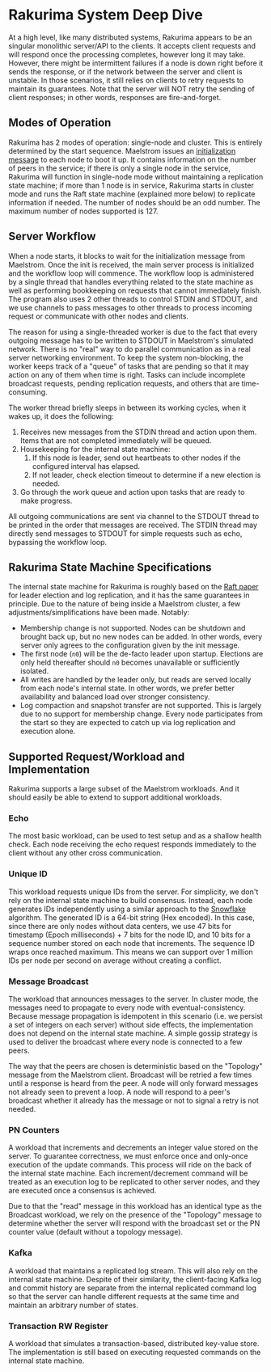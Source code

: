 # Rakurima System Deep Dive

At a high level, like many distributed systems, Rakurima appears to be an singular monolithic server/API to the clients. It accepts client requests and will respond once the processing completes, however long it may take. However, there might be intermittent failures if a node is down right before it sends the response, or if the network between the server and client is unstable. In those scenarios, it still relies on clients to retry requests to maintain its guarantees. Note that the server will NOT retry the sending of client responses; in other words, responses are fire-and-forget.

## Modes of Operation
Rakurima has 2 modes of operation: single-node and cluster. This is entirely determined by the start sequence. Maelstrom issues an [initialization message](https://github.com/jepsen-io/maelstrom/blob/main/doc/protocol.md#initialization) to each node to boot it up. It contains information on the number of peers in the service; if there is only a single node in the service, Rakurima will function in single-node mode without maintaining a replication state machine; if more than 1 node is in service, Rakurima starts in cluster mode and runs the Raft state machine (explained more below) to replicate information if needed. The number of nodes should be an odd number. The maximum number of nodes supported is 127.

## Server Workflow
When a node starts, it blocks to wait for the initialization message from Maelstrom. Once the init is received, the main server process is initialized and the workflow loop will commence. The workflow loop is administered by a single thread that handles everything related to the state machine as well as performing bookkeeping on requests that cannot immediately finish. The program also uses 2 other threads to control STDIN and STDOUT, and we use channels to pass messages to other threads to process incoming request or communicate with other nodes and clients.

The reason for using a single-threaded worker is due to the fact that every outgoing message has to be written to STDOUT in Maelstrom's simulated network. There is no "real" way to do parallel communication as in a real server networking environment. To keep the system non-blocking, the worker keeps track of a "queue" of tasks that are pending so that it may action on any of them when time is right. Tasks can include incomplete broadcast requests, pending replication requests, and others that are time-consuming.

The worker thread briefly sleeps in between its working cycles, when it wakes up, it does the following:
1. Receives new messages from the STDIN thread and action upon them. Items that are not completed immediately will be queued.
2. Housekeeping for the internal state machine:
   1. If this node is leader, send out heartbeats to other nodes if the configured interval has elapsed.
   2. If not leader, check election timeout to determine if a new election is needed.
3. Go through the work queue and action upon tasks that are ready to make progress.

All outgoing communications are sent via channel to the STDOUT thread to be printed in the order that messages are received. The STDIN thread may directly send messages to STDOUT for simple requests such as echo, bypassing the workflow loop.

## Rakurima State Machine Specifications
The internal state machine for Rakurima is roughly based on the [Raft paper](https://raft.github.io/raft.pdf) for leader election and log replication, and it has the same guarantees in principle. Due to the nature of being inside a Maelstrom cluster, a few adjustments/simplifications have been made. Notably:
* Membership change is not supported. Nodes can be shutdown and brought back up, but no new nodes can be added. In other words, every server only agrees to the configuration given by the init message.
* The first node (`n0`) will be the de-facto leader upon startup. Elections are only held thereafter should `n0` becomes unavailable or sufficiently isolated.
* All writes are handled by the leader only, but reads are served locally from each node's internal state. In other words, we prefer better availability and balanced load over stronger consistency.
* Log compaction and snapshot transfer are not supported. This is largely due to no support for membership change. Every node participates from the start so they are expected to catch up via log replication and execution alone.

## Supported Request/Workload and Implementation
Rakurima supports a large subset of the Maelstrom workloads. And it should easily be able to extend to support additional workloads.

### Echo
The most basic workload, can be used to test setup and as a shallow health check. Each node receiving the echo request responds immediately to the client without any other cross communication.

### Unique ID
This workload requests unique IDs from the server. For simplicity, we don't rely on the internal state machine to build consensus. Instead, each node generates IDs independently using a similar approach to the [Snowflake](https://blog.x.com/engineering/en_us/a/2010/announcing-snowflake) algorithm. The generated ID is a 64-bit string (Hex encoded). In this case, since there are only nodes without data centers, we use 47 bits for timestamp (Epoch milliseconds) + 7 bits for the node ID, and 10 bits for a sequence number stored on each node that increments. The sequence ID wraps once reached maximum. This means we can support over 1 million IDs per node per second on average without creating a conflict.

### Message Broadcast
The workload that announces messages to the server. In cluster mode, the messages need to propagate to every node with eventual-consistency. Because message propagation is idempotent in this scenario (i.e. we persist a set of integers on each server) without side effects, the implementation does not depend on the internal state machine. A simple gossip strategy is used to deliver the broadcast where every node is connected to a few peers.

The way that the peers are chosen is deterministic based on the "Topology" message from the Maelstrom client. Broadcast will be retried a few times until a response is heard from the peer. A node will only forward messages not already seen to prevent a loop. A node will respond to a peer's broadcast whether it already has the message or not to signal a retry is not needed.

### PN Counters
A workload that increments and decrements an integer value stored on the server. To guarantee correctness, we must enforce once and only-once execution of the update commands. This process will ride on the back of the internal state machine. Each increment/decrement command will be treated as an execution log to be replicated to other server nodes, and they are executed once a consensus is achieved.

Due to that the "read" message in this workload has an identical type as the Broadcast workload, we rely on the presence of the "Topology" message to determine whether the server will respond with the broadcast set or the PN counter value (default without a topology message).

### Kafka
A workload that maintains a replicated log stream. This will also rely on the internal state machine. Despite of their similarity, the client-facing Kafka log and commit history are separate from the internal replicated command log so that the server can handle different requests at the same time and maintain an arbitrary number of states.

### Transaction RW Register
A workload that simulates a transaction-based, distributed key-value store. The implementation is still based on executing requested commands on the internal state machine.
